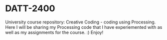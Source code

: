 # DATT-2400
University course repository: Creative Coding - coding using Processing.
Here I will be sharing my Processing code that I have experiemented with as well as my assignments for the course. :) Enjoy!
